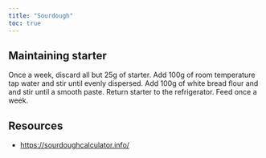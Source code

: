 ```yaml
---
title: "Sourdough"
toc: true
---
```


## Maintaining starter

Once a week, discard all but 25g of starter. Add 100g of room temperature tap
water and stir until evenly dispersed. Add 100g of white bread flour and and
stir until a smooth paste. Return starter to the refrigerator. Feed once a
week.

## Resources

- https://sourdoughcalculator.info/
